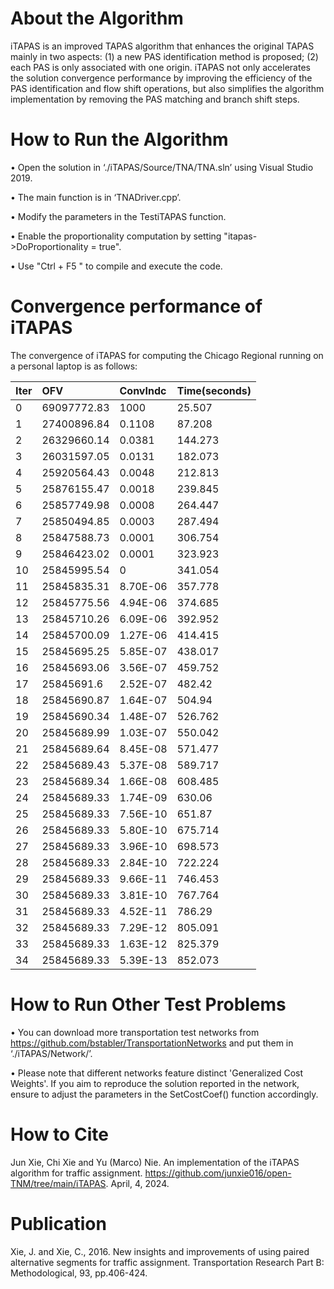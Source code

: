 # About the Algorithm

iTAPAS is
an improved TAPAS algorithm  that enhances
the original TAPAS mainly in two aspects: (1) a new PAS
identification method is proposed; (2) each PAS is only
associated with one origin. iTAPAS not only accelerates the
solution convergence performance by improving the efficiency
of the PAS identification and flow shift operations, but also
simplifies the algorithm implementation by removing the PAS
matching and branch shift steps. 

# How to Run the Algorithm
• Open the solution in ‘./iTAPAS/Source/TNA/TNA.sln’ using Visual Studio 2019.

• The main function is in ‘TNADriver.cpp’.

• Modify the parameters in the TestiTAPAS function.

• Enable the proportionality computation by setting "itapas->DoProportionality = true".

• Use "Ctrl + F5 " to compile and execute the code.

# Convergence performance of iTAPAS

The convergence of iTAPAS for computing the Chicago Regional running on a personal laptop is as follows: 

|Iter|OFV|ConvIndc|Time(seconds)|
|:----|:----|:----|:----|
|0|69097772.83|1000|25.507|
|1|27400896.84|0.1108|87.208|
|2|26329660.14|0.0381|144.273|
|3|26031597.05|0.0131|182.073|
|4|25920564.43|0.0048|212.813|
|5|25876155.47|0.0018|239.845|
|6|25857749.98|0.0008|264.447|
|7|25850494.85|0.0003|287.494|
|8|25847588.73|0.0001|306.754|
|9|25846423.02|0.0001|323.923|
|10|25845995.54|0|341.054|
|11|25845835.31|8.70E-06|357.778|
|12|25845775.56|4.94E-06|374.685|
|13|25845710.26|6.09E-06|392.952|
|14|25845700.09|1.27E-06|414.415|
|15|25845695.25|5.85E-07|438.017|
|16|25845693.06|3.56E-07|459.752|
|17|25845691.6|2.52E-07|482.42|
|18|25845690.87|1.64E-07|504.94|
|19|25845690.34|1.48E-07|526.762|
|20|25845689.99|1.03E-07|550.042|
|21|25845689.64|8.45E-08|571.477|
|22|25845689.43|5.37E-08|589.717|
|23|25845689.34|1.66E-08|608.485|
|24|25845689.33|1.74E-09|630.06|
|25|25845689.33|7.56E-10|651.87|
|26|25845689.33|5.80E-10|675.714|
|27|25845689.33|3.96E-10|698.573|
|28|25845689.33|2.84E-10|722.224|
|29|25845689.33|9.66E-11|746.453|
|30|25845689.33|3.81E-10|767.764|
|31|25845689.33|4.52E-11|786.29|
|32|25845689.33|7.29E-12|805.091|
|33|25845689.33|1.63E-12|825.379|
|34|25845689.33|5.39E-13|852.073|



# How to Run Other Test Problems

• You can download more transportation test networks from https://github.com/bstabler/TransportationNetworks and put them in ‘./iTAPAS/Network/’.

• Please note that different networks feature distinct 'Generalized Cost Weights'. If you aim to reproduce the solution reported in the network, ensure to adjust the parameters in the SetCostCoef() function accordingly.

# How to Cite

Jun Xie, Chi Xie and Yu (Marco) Nie. An implementation of the iTAPAS algorithm for traffic assignment. https://github.com/junxie016/open-TNM/tree/main/iTAPAS. April, 4, 2024.

# Publication

Xie, J. and Xie, C., 2016. New insights and improvements of using paired alternative segments for traffic assignment. Transportation Research Part B: Methodological, 93, pp.406-424.



